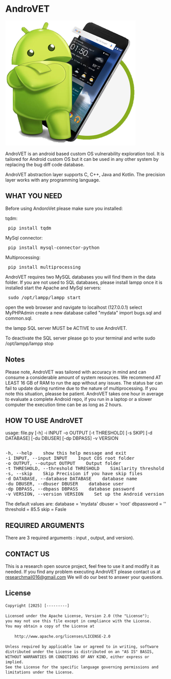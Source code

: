 # AndroVET
<img src='https://github.com/demeter2025/AndroVet/blob/main/Logo.png' />

AndroVET is an android based custom OS vulnerability exploration tool. It is tailored for Android custom OS but it can be used in any other system by replacing the bug diff code database.

AndroVET abstraction layer supports C, C++, Java and Kotlin. The precision layer works with any programming language.

## WHAT YOU NEED
Before using AndoroVet please make sure you installed:

tqdm:
<pre> pip install tqdm </pre>
MySql connector:
<pre> pip install mysql-connector-python </pre>
Multiprocessing:
<pre> pip install multiprocessing </pre>

AndroVET requires two MySQL databases you will find them in the data folder.
If you are not used to SQL databases, please install lampp 
once it is installed start the Apache and MySql servers:
<pre> sudo /opt/lampp/lampp start </pre>
open the web browser and navigate to localhost (127.0.0.1)
select MyPHPAdmin
create a new database called "mydata"
import bugs.sql and common.sql.

the lampp SQL server MUST be ACTIVE to use AndroVET.

To deactivate the SQL server please go to your terminal and write
sudo /opt/lampp/lampp stop


## Notes

Please note, AndroVET was tailored with accuracy in mind and can consume a considerable amount of system resources. We recommend AT LEAST 16 GB of RAM to run the app without any issues. The status bar can fail to update during runtime due to the nature of multiprocessing. If you note this situation, pleasse be patient. AndroVET takes one hour in average to evaluate a complete Android repo, if you run in a laptop or a slower computer the execution time can be as long as 2 hours.

## HOW TO USE AndroVET

usage: file.py [-h] -i INPUT -o OUTPUT [-t THRESHOLD] [-s SKIP]
               [-d DATABASE] [-du DBUSER] [-dp DBPASS] -v VERSION


<pre><br>-h, --help    show this help message and exit <br>-i INPUT, --input INPUT    Input COS root folder <br>-o OUTPUT, --output OUTPUT    Output folder <br>-t THRESHOLD, --threshold THRESHOLD    Similarity threshold value <br>-s, --skip    Skip Precision if you have skip files <br>-d DATABASE, --database DATABASE    database name <br>-du DBUSER, --dbuser DBUSER    database user <br>-dp DBPASS, --dbpass DBPASS    database password <br>-v VERSION, --version VERSION    Set up the Android version (and below)</pre>

The default values are:
database = 'mydata'
dbuser = 'root'
dbpassword = ''
threshold = 85.5
skip = Fasle

## REQUIRED ARGUMENTS
There are 3 required arguments : input , output, and version). 

## CONTACT US

This is a research open source project, feel free to use it and modify it as needed. If you find any problem executing AndroVET please contact us at researchmail016@gmail.com
We will do our best to answer your questions.

## License

    Copyright [2025] [---------]

    Licensed under the Apache License, Version 2.0 (the "License");
    you may not use this file except in compliance with the License.
    You may obtain a copy of the License at

        http://www.apache.org/licenses/LICENSE-2.0

    Unless required by applicable law or agreed to in writing, software
    distributed under the License is distributed on an "AS IS" BASIS,
    WITHOUT WARRANTIES OR CONDITIONS OF ANY KIND, either express or implied.
    See the License for the specific language governing permissions and
    limitations under the License.
